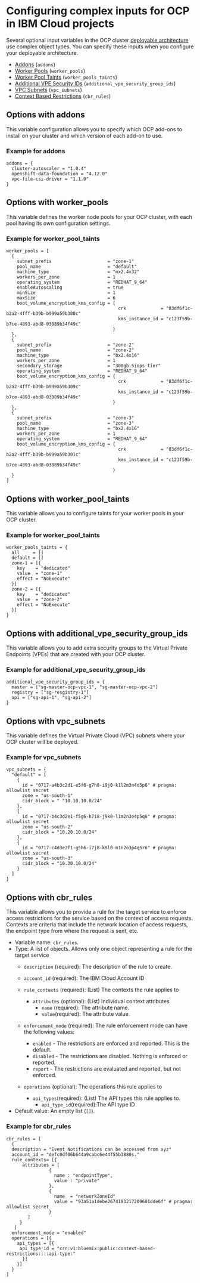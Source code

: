 # Configuring complex inputs for OCP in IBM Cloud projects
Several optional input variables in the OCP cluster [deployable architecture](https://cloud.ibm.com/catalog#deployable_architecture) use complex object types. You can specify these inputs when you configure your deployable architecture.

- [Addons](#options-with-addons) (`addons`)
- [Worker Pools](#options-with-worker-pools) (`worker_pools`)
- [Worker Pool Taints](#options-with-worker-pools-taints) (`worker_pools_taints`)
- [Additional VPE Security IDs](#options-with-additional-vpe-security-group-ids) (`additional_vpe_security_group_ids`)
- [VPC Subnets](#options-with-vpc-subnets) (`vpc_subnets`)
- [Context Based Restrictions](#options-with-cbr) (`cbr_rules`)

## Options with addons <a name="options-with-addons"></a>

This variable configuration allows you to specify which OCP add-ons to install on your cluster and which version of each add-on to use.

### Example for addons

```hcl
addons = {
  cluster-autoscaler = "1.0.4"
  openshift-data-foundation = "4.12.0"
  vpc-file-csi-driver = "1.1.0"
}
```

## Options with worker_pools <a name="options-with-worker-pools"></a>

This variable defines the worker node pools for your OCP cluster, with each pool having its own configuration settings.

### Example for worker_pool_taints

```hcl
worker_pools = [
  {
    subnet_prefix                     = "zone-1"
    pool_name                         = "default"
    machine_type                      = "mx2.4x32"
    workers_per_zone                  = 1
    operating_system                  = "REDHAT_9_64"
    enableAutoscaling                 = true
    minSize                           = 1
    maxSize                           = 6
    boot_volume_encryption_kms_config = {
                                          crk             = "83df6f1c-b2a2-4fff-b39b-b999a59b308c"
                                          kms_instance_id = "c123f59b-b7ce-4893-abd8-03089b34f49c"
                                        }
  },
  {
    subnet_prefix                     = "zone-2"
    pool_name                         = "zone-2"
    machine_type                      = "bx2.4x16"
    workers_per_zone                  = 1
    secondary_storage                 = "300gb.5iops-tier"
    operating_system                  = "REDHAT_9_64"
    boot_volume_encryption_kms_config = {
                                          crk             = "83df6f1c-b2a2-4fff-b39b-b999a59b309c"
                                          kms_instance_id = "c123f59b-b7ce-4893-abd8-03089b34f49c"
                                        }
  },
  {
    subnet_prefix                     = "zone-3"
    pool_name                         = "zone-3"
    machine_type                      = "bx2.4x16"
    workers_per_zone                  = 1
    operating_system                  = "REDHAT_9_64"
    boot_volume_encryption_kms_config = {
                                          crk             = "83df6f1c-b2a2-4fff-b39b-b999a59b301c"
                                          kms_instance_id = "c123f59b-b7ce-4893-abd8-03089b34f49c"
                                        }
  }
]
```

## Options with worker_pool_taints <a name="options-with-worker-pools-taints"></a>

This variable allows you to configure taints for your worker pools in your OCP cluster.

### Example for worker_pool_taints

```hcl
worker_pools_taints = {
  all     = []
  default = []
  zone-1 = [{
    key    = "dedicated"
    value  = "zone-1"
    effect = "NoExecute"
  }]
  zone-2 = [{
    key    = "dedicated"
    value  = "zone-2"
    effect = "NoExecute"
  }]
}
```

## Options with additional_vpe_security_group_ids <a name="options-with-additional-vpe-security-group-ids"></a>

This variable allows you to add extra security groups to the Virtual Private Endpoints (VPEs) that are created with your OCP cluster.

### Example for additional_vpe_security_group_ids

```hcl
additional_vpe_security_group_ids = {
  master = ["sg-master-ocp-vpc-1", "sg-master-ocp-vpc-2"]
  registry = ["sg-resgistry-1"]
  api = ["sg-api-1", "sg-api-2"]
}
```

## Options with vpc_subnets <a name="options-with-vpc-subnets"></a>

This variable defines the Virtual Private Cloud (VPC) subnets where your OCP cluster will be deployed.

### Example for vpc_subnets

```hcl
vpc_subnets = {
  "default" = [
    {
      id = "0717-a4b3c2d1-e5f6-g7h8-i9j0-k1l2m3n4o5p6" # pragma: allowlist secret
      zone = "us-south-1"
      cidr_block = " "10.10.10.0/24"
    },
    {
      id = "0717-b4c3d2e1-f5g6-h7i8-j9k0-l1m2n3o4p5q6" # pragma: allowlist secret
      zone = "us-south-2"
      cidr_block = "10.20.10.0/24"
    },
    {
      id = "0717-c4d3e2f1-g5h6-i7j8-k9l0-m1n2o3p4q5r6" # pragma: allowlist secret
      zone = "us-south-3"
      cidr_block = "10.30.10.0/24"
    }
  ]
}
```

## Options with cbr_rules <a name="options-with-cbr"></a>

This variable allows you to provide a rule for the target service to enforce access restrictions for the service based on the context of access requests. Contexts are criteria that include the network location of access requests, the endpoint type from where the request is sent, etc.

- Variable name: `cbr_rules`.
- Type: A list of objects. Allows only one object representing a rule for the target service
  - `description` (required): The description of the rule to create.
  - `account_id` (required): The IBM Cloud Account ID
  - `rule_contexts` (required): (List) The contexts the rule applies to
      - `attributes` (optional): (List) Individual context attributes
        - `name` (required): The attribute name.
        - `value`(required): The attribute value.

  - `enforcement_mode` (required): The rule enforcement mode can have the following values:
      - `enabled` - The restrictions are enforced and reported. This is the default.
      - `disabled` - The restrictions are disabled. Nothing is enforced or reported.
      - `report` - The restrictions are evaluated and reported, but not enforced.
  - `operations` (optional): The operations this rule applies to
    - `api_types`(required): (List) The API types this rule applies to.
        - `api_type_id`(required):The API type ID
- Default value: An empty list (`[]`).


### Example for cbr_rules

```hcl
cbr_rules = [
  {
  description = "Event Notifications can be accessed from xyz"
  account_id = "defc0df06b644a9cabc6e44f55b3880s."
  rule_contexts= [{
      attributes = [
                {
                  name : "endpointType",
                  value : "private"
                },
                {
                  name  = "networkZoneId"
                  value = "93a51a1debe2674193217209601dde6f" # pragma: allowlist secret
                }
        ]
     }
   ]
  enforcement_mode = "enabled"
  operations = [{
    api_types = [{
     api_type_id = "crn:v1:bluemix:public:context-based-restrictions::::api-type:"
      }]
    }]
  }
]
```
